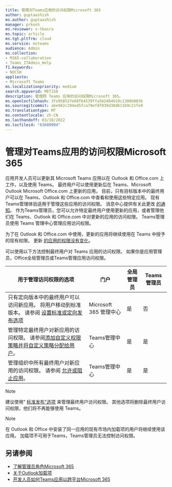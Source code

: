```yaml
---
title: 管理对Teams应用的访问权限Microsoft 365
author: guptaashish
ms.author: guptaashish
manager: prkosh
ms.reviewer: v-tbasra
ms.topic: article
ms.tgt.pltfrm: cloud
ms.service: msteams
audience: Admin
ms.collection:
- M365-collaboration
- Teams_ITAdmin_Help
f1.keywords:
- NOCSH
appliesto:
- Microsoft Teams
ms.localizationpriority: medium
search.appverid: MET150
description: 管理跨 Teams 应用的访问权限Microsoft 365。
ms.openlocfilehash: 3fe95852fe88f64539ffa562d64619c1300b083b
ms.sourcegitcommit: abe942c294ed5fca70efdf039d38d611b9c21fe9
ms.translationtype: MT
ms.contentlocale: zh-CN
ms.lasthandoff: 03/18/2022
ms.locfileid: "63689094"
---
```

# <a name="manage-access-to-teams-apps-across-microsoft-365"></a>管理对Teams应用的访问权限Microsoft 365

应用开发人员可以更新其 Microsoft Teams 应用以在 Outlook 和 Office.com 上工作，以及使用 Teams。 最终用户可以使用更新后在 Teams、Microsoft Outlook Microsoft Office.com 上更新的应用。 目前，只有目标版本中的最终用户可以在 Teams、Outlook 和 Office.com 中查看和使用这些特定应用。 现有Teams管理体验适用于管理这些应用的访问权限。 消息中心提供有关此更改 [的通知](https://admin.microsoft.com/AdminPortal/Home#/MessageCenter/:/messages/MC334280)。 作为Teams管理员，您可以允许特定最终用户使用更新的应用，或者管理他们在 Teams、Outlook 和 Office.com 中对更新的应用的访问权限。 Teams管理员使用 Teams 管理中心管理应用访问权限。

为了在 Outlook 和 Office.com 中使用，更新的应用将继续使用在 Teams 中授予的现有权限。 更新 [的应用的权限没有变化](https://devblogs.microsoft.com/microsoft365dev/ignite-2021-building-apps-for-collaboration-in-a-hybrid-world/#personal-tabs)。

可以使用以下方法控制最终用户对 Teams 应用的访问权限。 如果你是应用管理员，Office全局管理员或Teams管理应用访问权限。

| 用于管理访问权限的选项 |门户|全局管理员|Teams管理员|
|--|---|---|--|
| 只有定向版本中的最终用户可以访问新应用。 将用户移动到标准版本。 请参阅 [设置标准或定向发布选项](/microsoft-365/admin/manage/release-options-in-office-365?view=o365-worldwide&preserve-view=true) | Microsoft 365 管理中心 | 是 | 否 |
| 管理特定最终用户对新应用的访问权限。 请参阅[添加自定义权限策略](teams-app-permission-policies.md#create-a-custom-app-permission-policy)[并将自定义策略分配给用户](policy-assignment-overview.md)。 | Teams管理中心 | 是 | 是 |
| 管理组织中所有最终用户对新应用的访问权限。 请参阅 [允许或阻止应用](manage-apps.md#allow-and-block-apps)。 | Teams管理中心 | 是 | 是 |

> [!NOTE]
> 建议使用" [标准发布"选项](/microsoft-365/admin/manage/release-options-in-office-365?view=o365-worldwide&preserve-view=true) 来管理最终用户访问权限。 其他选项将删除最终用户访问权限，他们将不再能够使用 Teams。

> [!NOTE]
> 在 Outlook 和 Office 中安装了同一应用的现有市场内加载项的用户将继续使用该应用。 加载项不可用于Teams，Teams管理员无法控制访问权限。

## <a name="see-also"></a>另请参阅

* [了解管理员角色Microsoft 365](/microsoft-365/admin/add-users/about-admin-roles?view=o365-worldwide&preserve-view=true)  
* [关于Outlook加载项](/office/dev/add-ins/outlook/outlook-add-ins-overview)
* [开发人员如何Teams应用以跨平台Microsoft 365](/microsoftteams/platform/m365-apps/overview)
